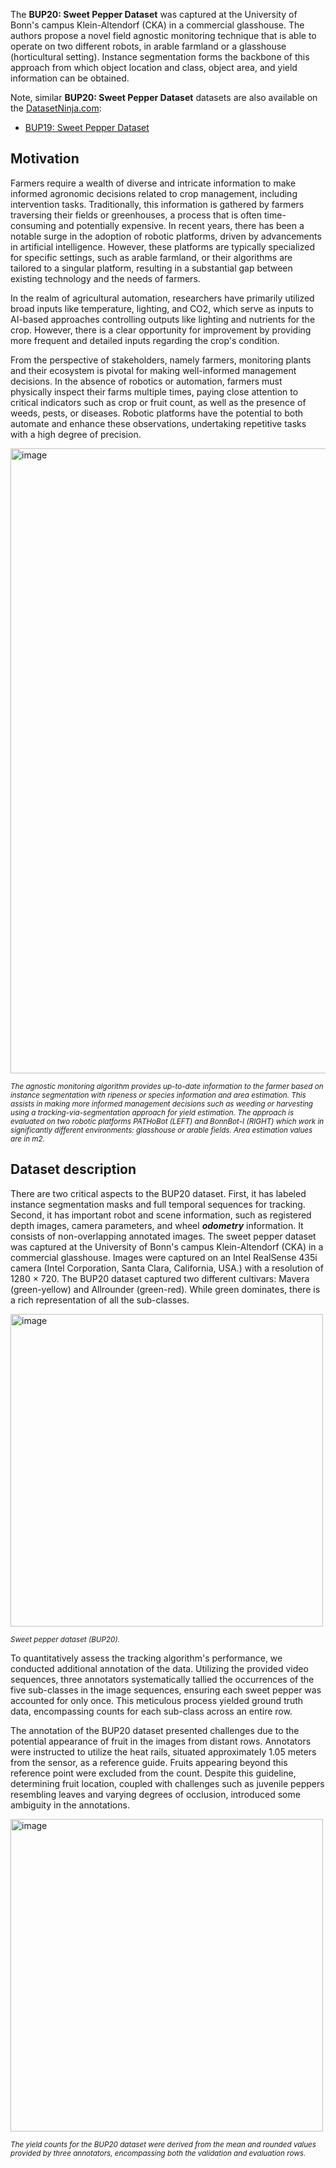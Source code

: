 The **BUP20: Sweet Pepper Dataset** was captured at the University of Bonn's campus Klein-Altendorf (CKA) in a commercial glasshouse. The authors propose a novel field agnostic monitoring technique that is able to operate on two different robots, in arable farmland or a glasshouse (horticultural setting). Instance segmentation forms the backbone of this approach from which object location and class, object area, and yield information can be obtained.

Note, similar **BUP20: Sweet Pepper Dataset** datasets are also available on the [DatasetNinja.com](https://datasetninja.com/):

- [BUP19: Sweet Pepper Dataset](https://datasetninja.com/bup19)

## Motivation

Farmers require a wealth of diverse and intricate information to make informed agronomic decisions related to crop management, including intervention tasks. Traditionally, this information is gathered by farmers traversing their fields or greenhouses, a process that is often time-consuming and potentially expensive. In recent years, there has been a notable surge in the adoption of robotic platforms, driven by advancements in artificial intelligence. However, these platforms are typically specialized for specific settings, such as arable farmland, or their algorithms are tailored to a singular platform, resulting in a substantial gap between existing technology and the needs of farmers.

In the realm of agricultural automation, researchers have primarily utilized broad inputs like temperature, lighting, and CO2, which serve as inputs to AI-based approaches controlling outputs like lighting and nutrients for the crop. However, there is a clear opportunity for improvement by providing more frequent and detailed inputs regarding the crop's condition.

From the perspective of stakeholders, namely farmers, monitoring plants and their ecosystem is pivotal for making well-informed management decisions. In the absence of robotics or automation, farmers must physically inspect their farms multiple times, paying close attention to critical indicators such as crop or fruit count, as well as the presence of weeds, pests, or diseases. Robotic platforms have the potential to both automate and enhance these observations, undertaking repetitive tasks with a high degree of precision.

<img src="https://github.com/dataset-ninja/bup20/assets/120389559/5f4dcb95-20fc-4afc-8bfa-356d60c8712b" alt="image" width="1000">

<span style="font-size: smaller; font-style: italic;">The agnostic monitoring algorithm provides up-to-date information to the farmer based on instance segmentation with ripeness or species information and area estimation. This assists in making more informed management decisions such as weeding or harvesting using a tracking-via-segmentation approach for yield estimation. The approach is evaluated on two robotic platforms PATHoBot (LEFT) and BonnBot-I (RIGHT) which work in significantly different environments: glasshouse or arable fields. Area estimation values are in m2.</span>

## Dataset description

There are two critical aspects to the BUP20 dataset. First, it has labeled instance segmentation masks and full temporal sequences for tracking. Second, it has important robot and scene information, such as registered depth images, camera parameters, and wheel ***odometry*** information. It consists of non-overlapping annotated images. The sweet pepper dataset was captured at the University of Bonn's campus Klein-Altendorf (CKA) in a commercial glasshouse. Images were captured on an Intel RealSense 435i camera (Intel Corporation, Santa Clara, California, USA.) with a resolution of 1280 × 720. The BUP20 dataset captured two different cultivars: Mavera (green-yellow) and Allrounder (green-red). While green dominates, there is a rich representation of all the sub-classes.

<img src="https://github.com/dataset-ninja/bup20/assets/120389559/e2c9092d-de1c-4a3d-b223-007854fa32f1" alt="image" width="500">

<span style="font-size: smaller; font-style: italic;">Sweet pepper dataset (BUP20).</span>

To quantitatively assess the tracking algorithm's performance, we conducted additional annotation of the data. Utilizing the provided video sequences, three annotators systematically tallied the occurrences of the five sub-classes in the image sequences, ensuring each sweet pepper was accounted for only once. This meticulous process yielded ground truth data, encompassing counts for each sub-class across an entire row.

The annotation of the BUP20 dataset presented challenges due to the potential appearance of fruit in the images from distant rows. Annotators were instructed to utilize the heat rails, situated approximately 1.05 meters from the sensor, as a reference guide. Fruits appearing beyond this reference point were excluded from the count. Despite this guideline, determining fruit location, coupled with challenges such as juvenile peppers resembling leaves and varying degrees of occlusion, introduced some ambiguity in the annotations.

<img src="https://github.com/dataset-ninja/bup20/assets/120389559/b30865ff-c594-4852-8427-861d2689420a" alt="image" width="500">

<span style="font-size: smaller; font-style: italic;">The yield counts for the BUP20 dataset were derived from the mean and rounded values provided by three annotators, encompassing both the validation and evaluation rows.</span>